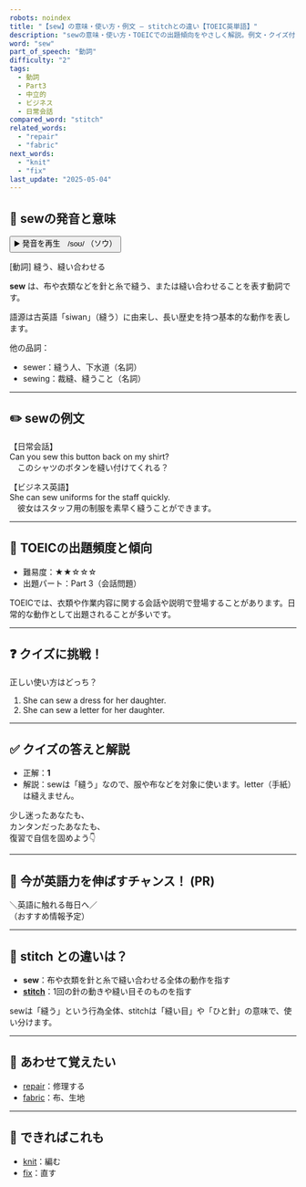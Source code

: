 ```yaml
---
robots: noindex
title: "【sew】の意味・使い方・例文 ― stitchとの違い【TOEIC英単語】"
description: "sewの意味・使い方・TOEICでの出題傾向をやさしく解説。例文・クイズ付きでstitchとの違いもわかりやすく学べます。"
word: "sew"
part_of_speech: "動詞"
difficulty: "2"
tags:
  - 動詞
  - Part3
  - 中立的
  - ビジネス
  - 日常会話
compared_word: "stitch"
related_words:
  - "repair"
  - "fabric"
next_words:
  - "knit"
  - "fix"
last_update: "2025-05-04"
---
```


## 🔰 sewの発音と意味

<button class="play-audio" onclick="playTTS('sew')">
  <span class="play-audio-main">
    ▶️ 発音を再生　/soʊ/
  </span>
  <span class="play-audio-sub">
    （ソウ）
  </span>
</button>

[動詞] 縫う、縫い合わせる

**sew** は、布や衣類などを針と糸で縫う、または縫い合わせることを表す動詞です。

語源は古英語「siwan」（縫う）に由来し、長い歴史を持つ基本的な動作を表します。

他の品詞：  
- sewer：縫う人、下水道（名詞）
- sewing：裁縫、縫うこと（名詞）

---

## ✏️ sewの例文

【日常会話】  
Can you sew this button back on my shirt?  
　このシャツのボタンを縫い付けてくれる？

【ビジネス英語】  
She can sew uniforms for the staff quickly.  
　彼女はスタッフ用の制服を素早く縫うことができます。

---

## 🎯 TOEICの出題頻度と傾向

- 難易度：★★☆☆☆
- 出題パート：Part 3（会話問題）

TOEICでは、衣類や作業内容に関する会話や説明で登場することがあります。日常的な動作として出題されることが多いです。

---

## ❓ クイズに挑戦！

正しい使い方はどっち？

1. She can sew a dress for her daughter.  
2. She can sew a letter for her daughter.

---

## ✅ クイズの答えと解説

- 正解：**1**
- 解説：sewは「縫う」なので、服や布などを対象に使います。letter（手紙）は縫えません。

少し迷ったあなたも、  
カンタンだったあなたも、  
復習で自信を固めよう👇️

---

## 🚀 今が英語力を伸ばすチャンス！ (PR)

<div class="info-center">
＼英語に触れる毎日へ／<br>  
（おすすめ情報予定）
</div>

---

## 🤔  stitch との違いは？

- **sew**：布や衣類を針と糸で縫い合わせる全体の動作を指す
- **[stitch](/word/stitch/)**：1回の針の動きや縫い目そのものを指す

sewは「縫う」という行為全体、stitchは「縫い目」や「ひと針」の意味で、使い分けます。

---

## 🧩 あわせて覚えたい

- [repair](/word/repair/)：修理する
- [fabric](/word/fabric/)：布、生地

---

## 📖 できればこれも

- [knit](/word/knit/)：編む
- [fix](/word/fix/)：直す

<!-- cvid: aid11_bid34 -->
